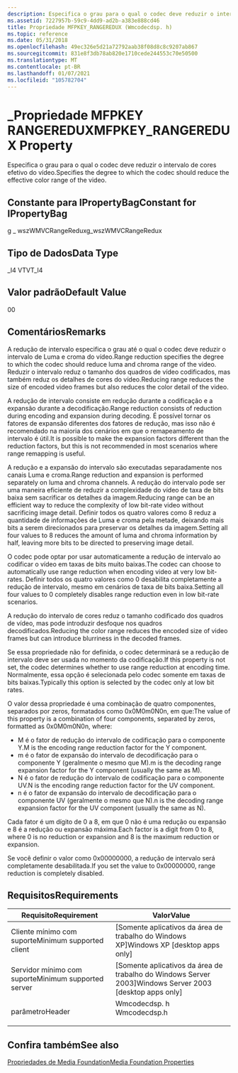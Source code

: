```yaml
---
description: Especifica o grau para o qual o codec deve reduzir o intervalo de cores efetivo do vídeo.
ms.assetid: 7227957b-59c9-4dd9-ad2b-a383e888cd46
title: Propriedade MFPKEY_RANGEREDUX (Wmcodecdsp. h)
ms.topic: reference
ms.date: 05/31/2018
ms.openlocfilehash: 49ec326e5d21a72792aab38f08d8c8c9207ab867
ms.sourcegitcommit: 831e8f3db78ab820e1710cede244553c70e50500
ms.translationtype: MT
ms.contentlocale: pt-BR
ms.lasthandoff: 01/07/2021
ms.locfileid: "105782704"
---
```

# <a name="mfpkey_rangeredux-property"></a><span data-ttu-id="b3b1f-103">\_Propriedade MFPKEY RANGEREDUX</span><span class="sxs-lookup"><span data-stu-id="b3b1f-103">MFPKEY\_RANGEREDUX Property</span></span>

<span data-ttu-id="b3b1f-104">Especifica o grau para o qual o codec deve reduzir o intervalo de cores efetivo do vídeo.</span><span class="sxs-lookup"><span data-stu-id="b3b1f-104">Specifies the degree to which the codec should reduce the effective color range of the video.</span></span>

## <a name="constant-for-ipropertybag"></a><span data-ttu-id="b3b1f-105">Constante para IPropertyBag</span><span class="sxs-lookup"><span data-stu-id="b3b1f-105">Constant for IPropertyBag</span></span>

<span data-ttu-id="b3b1f-106">g \_ wszWMVCRangeRedux</span><span class="sxs-lookup"><span data-stu-id="b3b1f-106">g\_wszWMVCRangeRedux</span></span>

## <a name="data-type"></a><span data-ttu-id="b3b1f-107">Tipo de Dados</span><span class="sxs-lookup"><span data-stu-id="b3b1f-107">Data Type</span></span>

<span data-ttu-id="b3b1f-108">\_I4 VT</span><span class="sxs-lookup"><span data-stu-id="b3b1f-108">VT\_I4</span></span>

## <a name="default-value"></a><span data-ttu-id="b3b1f-109">Valor padrão</span><span class="sxs-lookup"><span data-stu-id="b3b1f-109">Default Value</span></span>

<span data-ttu-id="b3b1f-110">0</span><span class="sxs-lookup"><span data-stu-id="b3b1f-110">0</span></span>

## <a name="remarks"></a><span data-ttu-id="b3b1f-111">Comentários</span><span class="sxs-lookup"><span data-stu-id="b3b1f-111">Remarks</span></span>

<span data-ttu-id="b3b1f-112">A redução de intervalo especifica o grau até o qual o codec deve reduzir o intervalo de Luma e croma do vídeo.</span><span class="sxs-lookup"><span data-stu-id="b3b1f-112">Range reduction specifies the degree to which the codec should reduce luma and chroma range of the video.</span></span> <span data-ttu-id="b3b1f-113">Reduzir o intervalo reduz o tamanho dos quadros de vídeo codificados, mas também reduz os detalhes de cores do vídeo.</span><span class="sxs-lookup"><span data-stu-id="b3b1f-113">Reducing range reduces the size of encoded video frames but also reduces the color detail of the video.</span></span>

<span data-ttu-id="b3b1f-114">A redução de intervalo consiste em redução durante a codificação e a expansão durante a decodificação.</span><span class="sxs-lookup"><span data-stu-id="b3b1f-114">Range reduction consists of reduction during encoding and expansion during decoding.</span></span> <span data-ttu-id="b3b1f-115">É possível tornar os fatores de expansão diferentes dos fatores de redução, mas isso não é recomendado na maioria dos cenários em que o remapeamento de intervalo é útil.</span><span class="sxs-lookup"><span data-stu-id="b3b1f-115">It is possible to make the expansion factors different than the reduction factors, but this is not recommended in most scenarios where range remapping is useful.</span></span>

<span data-ttu-id="b3b1f-116">A redução e a expansão do intervalo são executadas separadamente nos canais Luma e croma.</span><span class="sxs-lookup"><span data-stu-id="b3b1f-116">Range reduction and expansion is performed separately on luma and chroma channels.</span></span> <span data-ttu-id="b3b1f-117">A redução do intervalo pode ser uma maneira eficiente de reduzir a complexidade do vídeo de taxa de bits baixa sem sacrificar os detalhes da imagem.</span><span class="sxs-lookup"><span data-stu-id="b3b1f-117">Reducing range can be an efficient way to reduce the complexity of low bit-rate video without sacrificing image detail.</span></span> <span data-ttu-id="b3b1f-118">Definir todos os quatro valores como 8 reduz a quantidade de informações de Luma e croma pela metade, deixando mais bits a serem direcionados para preservar os detalhes da imagem.</span><span class="sxs-lookup"><span data-stu-id="b3b1f-118">Setting all four values to 8 reduces the amount of luma and chroma information by half, leaving more bits to be directed to preserving image detail.</span></span>

<span data-ttu-id="b3b1f-119">O codec pode optar por usar automaticamente a redução de intervalo ao codificar o vídeo em taxas de bits muito baixas.</span><span class="sxs-lookup"><span data-stu-id="b3b1f-119">The codec can choose to automatically use range reduction when encoding video at very low bit-rates.</span></span> <span data-ttu-id="b3b1f-120">Definir todos os quatro valores como 0 desabilita completamente a redução de intervalo, mesmo em cenários de taxa de bits baixa.</span><span class="sxs-lookup"><span data-stu-id="b3b1f-120">Setting all four values to 0 completely disables range reduction even in low bit-rate scenarios.</span></span>

<span data-ttu-id="b3b1f-121">A redução do intervalo de cores reduz o tamanho codificado dos quadros de vídeo, mas pode introduzir desfoque nos quadros decodificados.</span><span class="sxs-lookup"><span data-stu-id="b3b1f-121">Reducing the color range reduces the encoded size of video frames but can introduce blurriness in the decoded frames.</span></span>

<span data-ttu-id="b3b1f-122">Se essa propriedade não for definida, o codec determinará se a redução de intervalo deve ser usada no momento da codificação.</span><span class="sxs-lookup"><span data-stu-id="b3b1f-122">If this property is not set, the codec determines whether to use range reduction at encoding time.</span></span> <span data-ttu-id="b3b1f-123">Normalmente, essa opção é selecionada pelo codec somente em taxas de bits baixas.</span><span class="sxs-lookup"><span data-stu-id="b3b1f-123">Typically this option is selected by the codec only at low bit rates.</span></span>

<span data-ttu-id="b3b1f-124">O valor dessa propriedade é uma combinação de quatro componentes, separados por zeros, formatados como 0x0M0m0N0n, em que:</span><span class="sxs-lookup"><span data-stu-id="b3b1f-124">The value of this property is a combination of four components, separated by zeros, formatted as 0x0M0m0N0n, where:</span></span>

-   <span data-ttu-id="b3b1f-125">M é o fator de redução do intervalo de codificação para o componente Y.</span><span class="sxs-lookup"><span data-stu-id="b3b1f-125">M is the encoding range reduction factor for the Y component.</span></span>
-   <span data-ttu-id="b3b1f-126">m é o fator de expansão do intervalo de decodificação para o componente Y (geralmente o mesmo que M).</span><span class="sxs-lookup"><span data-stu-id="b3b1f-126">m is the decoding range expansion factor for the Y component (usually the same as M).</span></span>
-   <span data-ttu-id="b3b1f-127">N é o fator de redução do intervalo de codificação para o componente UV.</span><span class="sxs-lookup"><span data-stu-id="b3b1f-127">N is the encoding range reduction factor for the UV component.</span></span>
-   <span data-ttu-id="b3b1f-128">n é o fator de expansão do intervalo de decodificação para o componente UV (geralmente o mesmo que N).</span><span class="sxs-lookup"><span data-stu-id="b3b1f-128">n is the decoding range expansion factor for the UV component (usually the same as N).</span></span>

<span data-ttu-id="b3b1f-129">Cada fator é um dígito de 0 a 8, em que 0 não é uma redução ou expansão e 8 é a redução ou expansão máxima.</span><span class="sxs-lookup"><span data-stu-id="b3b1f-129">Each factor is a digit from 0 to 8, where 0 is no reduction or expansion and 8 is the maximum reduction or expansion.</span></span>

<span data-ttu-id="b3b1f-130">Se você definir o valor como 0x00000000, a redução de intervalo será completamente desabilitada.</span><span class="sxs-lookup"><span data-stu-id="b3b1f-130">If you set the value to 0x00000000, range reduction is completely disabled.</span></span>

## <a name="requirements"></a><span data-ttu-id="b3b1f-131">Requisitos</span><span class="sxs-lookup"><span data-stu-id="b3b1f-131">Requirements</span></span>



| <span data-ttu-id="b3b1f-132">Requisito</span><span class="sxs-lookup"><span data-stu-id="b3b1f-132">Requirement</span></span> | <span data-ttu-id="b3b1f-133">Valor</span><span class="sxs-lookup"><span data-stu-id="b3b1f-133">Value</span></span> |
|-------------------------------------|-----------------------------------------------------------------------------------------|
| <span data-ttu-id="b3b1f-134">Cliente mínimo com suporte</span><span class="sxs-lookup"><span data-stu-id="b3b1f-134">Minimum supported client</span></span><br/> | <span data-ttu-id="b3b1f-135">\[Somente aplicativos da área de trabalho do Windows XP\]</span><span class="sxs-lookup"><span data-stu-id="b3b1f-135">Windows XP \[desktop apps only\]</span></span><br/>                                             |
| <span data-ttu-id="b3b1f-136">Servidor mínimo com suporte</span><span class="sxs-lookup"><span data-stu-id="b3b1f-136">Minimum supported server</span></span><br/> | <span data-ttu-id="b3b1f-137">\[Somente aplicativos da área de trabalho do Windows Server 2003\]</span><span class="sxs-lookup"><span data-stu-id="b3b1f-137">Windows Server 2003 \[desktop apps only\]</span></span><br/>                                    |
| <span data-ttu-id="b3b1f-138">parâmetro</span><span class="sxs-lookup"><span data-stu-id="b3b1f-138">Header</span></span><br/>                   | <dl> <span data-ttu-id="b3b1f-139"><dt>Wmcodecdsp. h</dt></span><span class="sxs-lookup"><span data-stu-id="b3b1f-139"><dt>Wmcodecdsp.h</dt></span></span> </dl> |



## <a name="see-also"></a><span data-ttu-id="b3b1f-140">Confira também</span><span class="sxs-lookup"><span data-stu-id="b3b1f-140">See also</span></span>

<dl> <dt>

[<span data-ttu-id="b3b1f-141">Propriedades de Media Foundation</span><span class="sxs-lookup"><span data-stu-id="b3b1f-141">Media Foundation Properties</span></span>](media-foundation-properties.md)
</dt> </dl>

 

 




